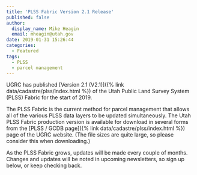 ```yaml
---
title: 'PLSS Fabric Version 2.1 Release'
published: false
author:
  display_name: Mike Heagin
  email: mheagin@utah.gov
date: 2019-01-31 15:26:44
categories:
  - Featured
tags:
  - PLSS
  - parcel management
---
```


UGRC has published [Version 2.1 (V2.1)]({% link data/cadastre/plss/index.html %}) of the Utah Public Land Survey System (PLSS) Fabric for the start of 2019.

The PLSS Fabric is the current method for parcel management that allows all of the various PLSS data layers to be updated simultaneously. The Utah PLSS Fabric production version is available for download in several forms from the  [PLSS / GCDB page]({% link data/cadastre/plss/index.html %}) page of the UGRC website. (The file sizes are quite large, so please consider this when downloading.)

As the PLSS Fabric grows, updates will be made every couple of months. Changes and updates will be noted in upcoming newsletters, so sign up below, or keep checking back.
